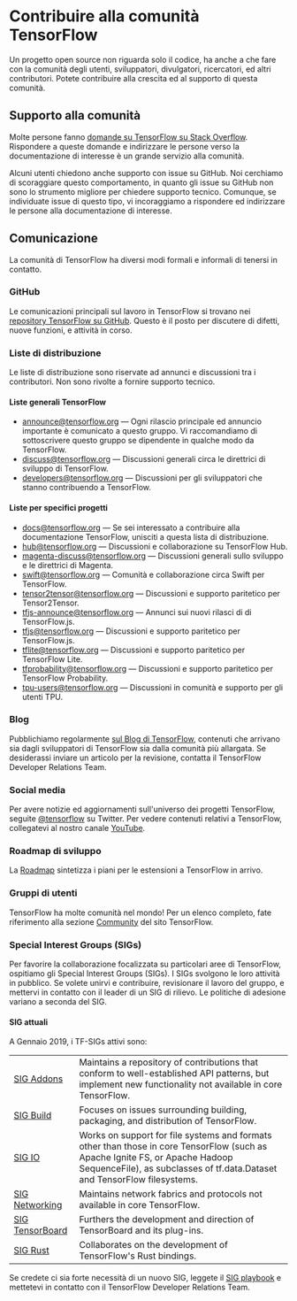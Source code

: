 # Contribuire alla comunità TensorFlow

Un progetto open source non riguarda solo il codice, ha anche a che fare con la comunità degli utenti, sviluppatori, divulgatori, ricercatori, ed altri contributori. Potete contribuire alla crescita ed al supporto di questa comunità.

## Supporto alla comunità

Molte persone fanno [domande su TensorFlow su Stack Overflow](https://stackoverflow.com/questions/tagged/tensorflow). Rispondere a queste domande e indirizzare le persone verso la documentazione di interesse è un grande servizio alla comunità.

Alcuni utenti chiedono anche supporto con issue su GitHub. Noi cerchiamo di scoraggiare questo comportamento, in quanto gli issue su GitHub non sono lo strumento migliore per chiedere supporto tecnico. Comunque, se individuate issue di questo tipo, vi incoraggiamo a rispondere ed indirizzare le persone alla documentazione di interesse.

## Comunicazione

La comunità di TensorFlow ha diversi modi formali e informali di tenersi in contatto.

### GitHub

Le comunicazioni principali sul lavoro in TensorFlow si trovano nei [repository TensorFlow su GitHub](https://github.com/tensorflow). Questo è il posto per discutere di difetti, nuove funzioni, e attività in corso.

<!--
### Forum
-->

### Liste di distribuzione

Le liste di distribuzione sono riservate ad annunci e discussioni tra i contributori. Non sono rivolte a fornire supporto tecnico.

#### Liste generali TensorFlow

*   [announce@tensorflow.org](mailto:announce@tensorflow.org) — Ogni rilascio principale ed annuncio importante è comunicato a questo gruppo. Vi raccomandiamo di sottoscrivere questo gruppo se dipendente in qualche modo da TensorFlow.
*   [discuss@tensorflow.org](mailto:discuss@tensorflow.org) — Discussioni generali circa le direttrici di sviluppo di TensorFlow.
*   [developers@tensorflow.org](mailto:developers@tensorflow.org) — Discussioni per gli sviluppatori che stanno contribuendo a TensorFlow.


#### Liste per specifici progetti

*   [docs@tensorflow.org](mailto:docs@tensorflow.org) — Se sei interessato a contribuire alla documentazione TensorFlow, unisciti a questa lista di distribuzione.
*   [hub@tensorflow.org](mailto:hub@tensorflow.org) — Discussioni e collaborazione su TensorFlow Hub.
*   [magenta-discuss@tensorflow.org](mailto:magenta-discuss@tensorflow.org) — Discussioni generali sullo sviluppo e le direttrici di Magenta.
*   [swift@tensorflow.org](mailto:swift@tensorflow.org) — Comunità e collaborazione circa Swift per TensorFlow.
*   [tensor2tensor@tensorflow.org](mailto:tensor2tensor@tensorflow.org) — Discussioni e supporto paritetico per Tensor2Tensor.
*   [tfjs-announce@tensorflow.org](mailto:tfjs-announce@tensorflow.org) — Annunci sui nuovi rilasci di di TensorFlow.js.
*   [tfjs@tensorflow.org](mailto:tfjs@tensorflow.org) — Discussioni e supporto paritetico per TensorFlow.js.
*   [tflite@tensorflow.org](mailto:tflite@tensorflow.org) — Discussioni e supporto paritetico per TensorFlow Lite.
*   [tfprobability@tensorflow.org](mailto:tfprobability@tensorflow.org) — Discussioni e supporto paritetico per TensorFlow Probability.
*   [tpu-users@tensorflow.org](mailto:tpu-users@tensorflow.org) — Discussioni in comunità e supporto per gli utenti TPU.


### Blog

Pubblichiamo regolarmente [sul Blog di TensorFlow](http://blog.tensorflow.org/), contenuti che arrivano sia dagli sviluppatori di TensorFlow sia dalla comunità più allargata. Se desiderassi inviare un articolo per la revisione, contatta il TensorFlow Developer Relations Team.

### Social media

Per avere notizie ed aggiornamenti sull'universo dei progetti TensorFlow, seguite [@tensorflow](https://twitter.com/tensorflow) su Twitter. Per vedere contenuti relativi a TensorFlow, collegatevi al nostro canale [YouTube](http://youtube.com/tensorflow/).

### Roadmap di sviluppo

La [Roadmap](https://www.tensorflow.org/community/roadmap) sintetizza i piani per le estensioni a TensorFlow in arrivo.

### Gruppi di utenti

TensorFlow ha molte comunità nel mondo! Per un elenco completo, fate riferimento alla sezione [Community](https://www.tensorflow.org/community/groups) del sito TensorFlow.

### Special Interest Groups (SIGs)

Per favorire la collaborazione focalizzata su particolari aree di TensorFlow, ospitiamo gli Special Interest Groups (SIGs). I SIGs svolgono le loro attività in pubblico. Se volete unirvi e contribuire, revisionare il lavoro del gruppo, e mettervi in contatto con il leader di un SIG di rilievo. Le politiche di adesione variano a seconda del SIG.


#### SIG attuali

A Gennaio 2019, i TF-SIGs attivi sono:

<table>
  <tr>
   <td><a href="https://groups.google.com/a/tensorflow.org/d/forum/addons">SIG Addons</a>
   </td>
   <td>Maintains a repository of contributions that conform to well-established API patterns, but implement new functionality not available in core TensorFlow.
   </td>
  </tr>
  <tr>
   <td><a href="https://groups.google.com/a/tensorflow.org/d/forum/build">SIG Build</a>
   </td>
   <td>Focuses on issues surrounding building, packaging, and distribution of TensorFlow.
   </td>
  </tr>
  <tr>
   <td><a href="https://groups.google.com/a/tensorflow.org/d/forum/io">SIG IO</a>
   </td>
   <td>Works on support for file systems and formats other than those in core TensorFlow (such as Apache Ignite FS, or Apache Hadoop SequenceFile), as subclasses of tf.data.Dataset and TensorFlow filesystems.
   </td>
  </tr>
  <tr>
   <td><a href="https://groups.google.com/a/tensorflow.org/d/forum/networking">SIG Networking</a>
   </td>
   <td>Maintains network fabrics and protocols not available in core TensorFlow.
   </td>
  </tr>
  <tr>
   <td><a href="https://groups.google.com/a/tensorflow.org/d/forum/sig-tensorboard">SIG TensorBoard</a>
   </td>
   <td>Furthers the development and direction of TensorBoard and its plug-ins.
   </td>
  </tr>
  <tr>
   <td><a href="https://groups.google.com/a/tensorflow.org/forum/#!forum/rust">SIG Rust</a>
   </td>
   <td>Collaborates on the development of TensorFlow's Rust bindings.
   </td>
  </tr>
</table>

Se credete ci sia forte necessità di un nuovo SIG,
leggete il [SIG playbook]() e mettetevi in contatto con
il TensorFlow Developer Relations Team.
